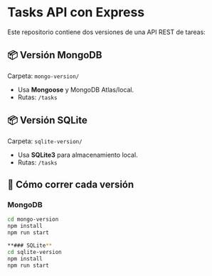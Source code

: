 # Tasks API con Express

Este repositorio contiene dos versiones de una API REST de tareas:

## 📦 Versión MongoDB
Carpeta: `mongo-version/`  
- Usa **Mongoose** y MongoDB Atlas/local.  
- Rutas: `/tasks`

## 📦 Versión SQLite
Carpeta: `sqlite-version/`  
- Usa **SQLite3** para almacenamiento local.  
- Rutas: `/tasks`

## 🚀 Cómo correr cada versión

### MongoDB
```bash
cd mongo-version
npm install
npm run start

**### SQLite**
cd sqlite-version
npm install
npm run start
